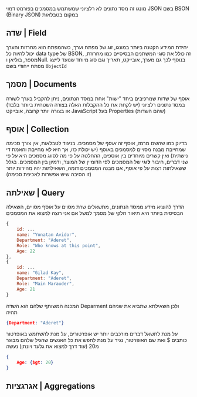 מונגו זה מסד נתונים לא רלציוני שמשתמש במסמכים בפורמט דמוי JSON בשם BSON (Binary JSON) במקום בטבלאות
## שדה | Field
יחידת המידע הקטנה ביותר במונגו, זוג של מפתח וערך, כשהמפתח הוא מחרזות והערך יכול להיות כל data type של BSON, זה כולל את סוגי המשתנים הבסיסיים כמו מחרוזת, מספר, בוליאן וNull. בנוסף לכך גם מערך, אובייקט, תאריך וגם סוג מיוחד שנועד לייצג מפתח ייחודי בשם `ObjectId`
## מסמך | Documents
אוסף של שדות שמרכיבים ביחד "ישות" אחת במסד הנתונים, ניתן להקביל בערך לשורה במסד נתונים רלציוני (יש לקחת את כל ההקבלות האלה בצורה השטחית ביותר בלבד) או בצורה יותר קרובה, אובייקט JavaScript בעל Properties (שהם השדות)
## אוסף | Collection
בדיוק כמו שהשם מרמז, אוסף זה *אוסף* של מסמכים. בניגוד לטבלאות, אין צורך סכימה שמחייבת מבנה מסויים למסמכים באוסף (יש יכולת כזו, אך היא לא מחייבת והאמת די נישתית)  ואין קשרים מיוחדים בין אוספים, ההחלטה על פי מה לסווג מסמכים היא על פי שני דברים, חיבור **לוגי** של המסמכים לפי הדומיין של המוצר, ודמיון בין המסמכים. בגלל ששאילתות רצות על פי אוסף, אם מבנה המסמכים דומה, השאילתות יהיו מהירות יותר (זו הסיבה שיש אפשרות לאכיפת סכימה)
## שאילתה | Query
הדרך להוציא מידע ממסד הנתונים, מתשאלים שרת מסוים על אוסף מסויים, השאילה הבסיסית ביותר היא תיאור חלקי של מסמך
למשל אם אני רוצה למצוא את המסמכים
```JavaScript
{
	id: ...
	name: "Yonatan Avidor",
	Department: "Aderet",
	Role: "Who knows at this point",
	Age: 22
},
{
	id: ...
	name: "Gilad Kay",
	Department: "Aderet",
	Role: "Main Marauder",
	Age: 21
}
```
המכנה המשותף שלהם הוא השדה Deparment
ולכן השאילתא שתביא את שניהם תהיה
```JSON
{Department: "Aderet"}
```
על מנת לתשאל דברים מורכבים יותר יש אופרטורים, על מנת להשתמש באופרטור כותבים $ ואת שם האופרטור, נגיד על מנת לחפש את כל האנשים שהגיל שלהם מבוגר מ20 (עוד דרך למצוא את גלעד ויונתן) נעשה
```JSON
{
	Age: {$gt: 20}
}
```
## אגרגציות | Aggregations
